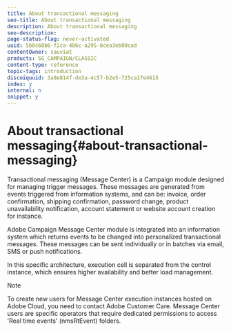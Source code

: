 ```yaml
---
title: About transactional messaging
seo-title: About transactional messaging
description: About transactional messaging
seo-description: 
page-status-flag: never-activated
uuid: 5b0c60b6-f2ca-406c-a295-8cea3eb09cad
contentOwner: sauviat
products: SG_CAMPAIGN/CLASSIC
content-type: reference
topic-tags: introduction
discoiquuid: 3a8e814f-de3a-4c57-b2e5-725ca17e4615
index: y
internal: n
snippet: y
---
```


# About transactional messaging{#about-transactional-messaging}

Transactional messaging (Message Center) is a Campaign module designed for managing trigger messages. These messages are generated from events triggered from information systems, and can be: invoice, order confirmation, shipping confirmation, password change, product unavailability notification, account statement or website account creation for instance.

Adobe Campaign Message Center module is integrated into an information system which returns events to be changed into personalized transactional messages. These messages can be sent individually or in batches via email, SMS or push notifications.

In this specific architecture, execution cell is separated from the control instance, which ensures higher availability and better load management.

>[!NOTE]
>
>To create new users for Message Center execution instances hosted on Adobe Cloud, you need to contact Adobe Customer Care. Message Center users are specific operators that require dedicated permissions to access 'Real time events' (nmsRtEvent) folders.

